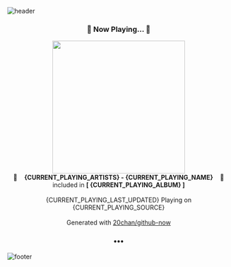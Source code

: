 ![header](https://capsule-render.vercel.app/api?type=wave&height=170&section=header&text=Hi.%20I'm%20SHIFT&fontColor=090707&fontAlignX=45&fontAlignY=65&fontSize=100)

<h3 align="center">🎵 Now Playing... 🎵</h3>
<p align="center">
  <a href="{CURRENT_PLAYING_URL}">
    <img width="300" src="{CURRENT_PLAYING_ALBUM_SRC}">
  </a>
  <br>
  🎵&nbsp&nbsp&nbsp <b>{CURRENT_PLAYING_ARTISTS} - {CURRENT_PLAYING_NAME}</b> &nbsp&nbsp&nbsp🎵
  <br>
  included in <b>[ {CURRENT_PLAYING_ALBUM} ]</b>
  
  <br />
  <br />
  {CURRENT_PLAYING_LAST_UPDATED} Playing on {CURRENT_PLAYING_SOURCE}
  <br />
  <br />
  Generated with <a href="https://github.com/20chan/github-now">20chan/github-now</a>
</p>

<h3 align="center">•••</h3>

![footer](https://capsule-render.vercel.app/api?type=wave&height=150&section=footer)

